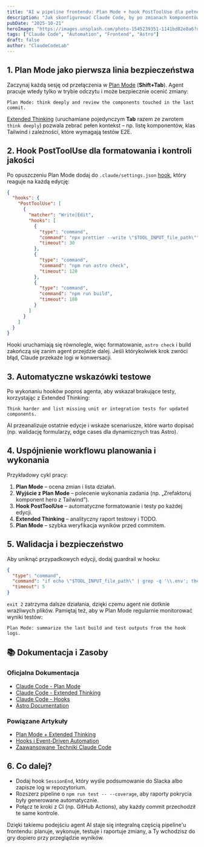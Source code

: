 ```yaml
---
title: "AI w pipeline frontendu: Plan Mode + hook PostToolUse dla pełnej automatyzacji"
description: "Jak skonfigurować Claude Code, by po zmianach komponentów AI planował zadania, formatował kod, uruchamiał astro check oraz wskazywał brakujące testy."
pubDate: "2025-10-21"
heroImage: "https://images.unsplash.com/photo-1545239351-1141bd82e8a6?q=80&w=1200&auto=format&fit=crop"
tags: ["Claude Code", "Automation", "Frontend", "Astro"]
draft: false
author: "ClaudeCodeLab"
---
```


## 1. Plan Mode jako pierwsza linia bezpieczeństwa

Zaczynaj każdą sesję od przełączenia w [Plan Mode](https://docs.anthropic.com/en/docs/claude-code/plan-mode) (**Shift+Tab**). Agent pracuje wtedy tylko w trybie odczytu i może bezpiecznie ocenić zmiany:

```
Plan Mode: think deeply and review the components touched in the last commit.
```

[Extended Thinking](https://docs.anthropic.com/en/docs/claude-code/extended-thinking) (uruchamiane pojedynczym **Tab** razem ze zwrotem `think deeply`) pozwala zebrać pełen kontekst – np. listę komponentów, klas Tailwind i zależności, które wymagają testów E2E.

## 2. Hook PostToolUse dla formatowania i kontroli jakości

Po opuszczeniu Plan Mode dodaj do `.claude/settings.json` [hook](https://docs.anthropic.com/en/docs/claude-code/hooks), który reaguje na każdą edycję:

```json
{
  "hooks": {
    "PostToolUse": [
      {
        "matcher": "Write|Edit",
        "hooks": [
          {
            "type": "command",
            "command": "npx prettier --write \"$TOOL_INPUT_file_path\"",
            "timeout": 30
          },
          {
            "type": "command",
            "command": "npm run astro check",
            "timeout": 120
          },
          {
            "type": "command",
            "command": "npm run build",
            "timeout": 180
          }
        ]
      }
    ]
  }
}
```

Hooki uruchamiają się równolegle, więc formatowanie, `astro check` i build zakończą się zanim agent przejdzie dalej. Jeśli którykolwiek krok zwróci błąd, Claude przekaże logi w konwersacji.

## 3. Automatyczne wskazówki testowe

Po wykonaniu hooków poproś agenta, aby wskazał brakujące testy, korzystając z Extended Thinking:

```
Think harder and list missing unit or integration tests for updated components.
```

AI przeanalizuje ostatnie edycje i wskaże scenariusze, które warto dopisać (np. walidację formularzy, edge cases dla dynamicznych tras Astro).

## 4. Uspójnienie workflowu planowania i wykonania

Przykładowy cykl pracy:

1. **Plan Mode** – ocena zmian i lista działań.  
2. **Wyjście z Plan Mode** – polecenie wykonania zadania (np. „Zrefaktoruj komponent hero z Tailwind”).  
3. **Hook PostToolUse** – automatyczne formatowanie i testy po każdej edycji.  
4. **Extended Thinking** – analityczny raport testowy i TODO.  
5. **Plan Mode** – szybka weryfikacja wyników przed commitem.

## 5. Walidacja i bezpieczeństwo

Aby uniknąć przypadkowych edycji, dodaj guardrail w hooku:

```json
{
  "type": "command",
  "command": "if echo \"$TOOL_INPUT_file_path\" | grep -q '\\.env'; then echo 'Blocked secret file' >&2 && exit 2; fi",
  "timeout": 5
}
```

`exit 2` zatrzyma dalsze działania, dzięki czemu agent nie dotknie wrażliwych plików. Pamiętaj też, aby w Plan Mode regularnie monitorować wyniki testów:

```
Plan Mode: summarize the last build and test outputs from the hook logs.
```

## 📚 Dokumentacja i Zasoby

### Oficjalna Dokumentacja
- [Claude Code - Plan Mode](https://docs.anthropic.com/en/docs/claude-code/plan-mode)
- [Claude Code - Extended Thinking](https://docs.anthropic.com/en/docs/claude-code/extended-thinking)
- [Claude Code - Hooks](https://docs.anthropic.com/en/docs/claude-code/hooks)
- [Astro Documentation](https://docs.astro.build/)

### Powiązane Artykuły
- [Plan Mode + Extended Thinking](/blog/plan-mode-extended-thinking-refaktoryzacja)
- [Hooks i Event-Driven Automation](/blog/hooks-event-automation)
- [Zaawansowane Techniki Claude Code](/blog/zaawansowane-techniki-claude-code)

## 6. Co dalej?

- Dodaj hook `SessionEnd`, który wyśle podsumowanie do Slacka albo zapisze log w repozytorium.
- Rozszerz pipeline o `npm run test -- --coverage`, aby raporty pokrycia były generowane automatycznie.
- Połącz te kroki z CI (np. GitHub Actions), aby każdy commit przechodził te same kontrole.

Dzięki takiemu podejściu agent AI staje się integralną częścią pipeline'u frontendu: planuje, wykonuje, testuje i raportuje zmiany, a Ty wchodzisz do gry dopiero przy przeglądzie wyników.
